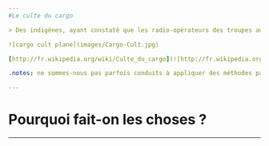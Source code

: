 ```yaml
---
#Le culte du cargo

> Des indigènes, ayant constaté que les radio-opérateurs des troupes au sol semblaient obtenir l’arrivée de navires ou le parachutage de vivres et de médicaments simplement en les demandant dans leur poste radio-émetteur, eurent l’idée de les imiter et construisirent, de leur mieux, de fausses cabines d’opérateur-radio — avec des postes fictifs — dans lesquels ils demandaient eux-aussi — dans de faux micros — l’envoi de vivres, médicaments et autres équipements dont ils pouvaient avoir besoin. Plus tard, ils construiront même de fausses pistes d'atterrissage en attendant que des avions viennent y décharger leur cargaison.

![cargo cult plane](images/Cargo-Cult.jpg)

[http://fr.wikipedia.org/wiki/Culte_du_cargo](![http://fr.wikipedia.org/wiki/Culte_du_cargo)

.notes: ne sommes-nous pas parfois conduits à appliquer des méthodes par mimétisme, sans réelle réflexion sur le bien-fondé de nos démarches, en pratiquant une sorte de pensée magique alias pensée sauvage5 ?

---
```


# Pourquoi fait-on les choses ?
---


